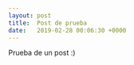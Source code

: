 ```yaml
---
layout: post
title:  Post de prueba
date:   2019-02-28 00:06:30 +0000
---
```



Prueba de un post :)